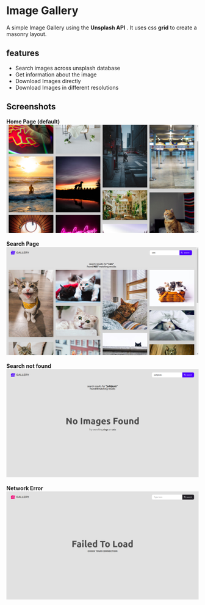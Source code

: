 # Image Gallery

A simple Image Gallery using the **Unsplash API** .
It uses css **grid** to create a masonry layout.

## features
  - Search images across unsplash database
  - Get information about the image
  - Download Images directly
  - Download Images in different resolutions


## Screenshots
**Home Page (default)**
![screenshot](https://github.com/devloop01/image-gallery/blob/master/screenshots/Screenshot%20from%202020-04-19%2010-27-07.png)
<br />
<br />
**Search Page**
![screenshot](https://github.com/devloop01/image-gallery/blob/master/screenshots/Screenshot%20from%202020-04-19%2010-27-33.png)
<br />
<br />
**Search not found**
![screenshot](https://github.com/devloop01/image-gallery/blob/master/screenshots/Screenshot%20from%202020-04-19%2010-27-47.png)
<br />
<br />
**Network Error**
![screenshot](https://github.com/devloop01/image-gallery/blob/master/screenshots/Screenshot%20from%202020-04-19%2010-28-19.png)



